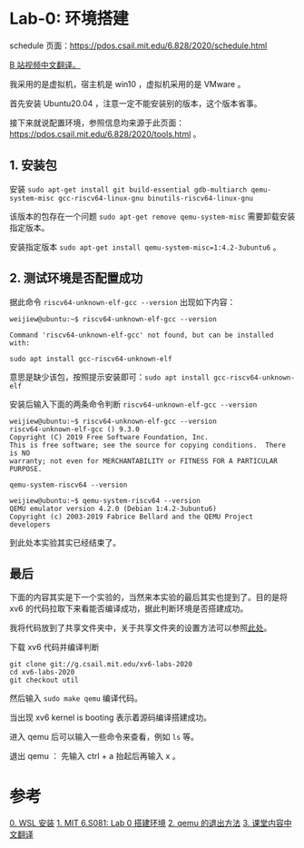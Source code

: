 # Lab-0: 环境搭建

schedule 页面：https://pdos.csail.mit.edu/6.828/2020/schedule.html

[B 站视频中文翻译。](https://www.bilibili.com/video/BV19k4y1C7kA?from=search&seid=9725436882387679017&spm_id_from=333.337.0.0)

我采用的是虚拟机，宿主机是 win10 ，虚拟机采用的是 VMware 。

首先安装 Ubuntu20.04 ，注意一定不能安装别的版本，这个版本省事。

接下来就说配置环境，参照信息均来源于此页面： https://pdos.csail.mit.edu/6.828/2020/tools.html 。

## 1. 安装包

安装 `sudo apt-get install git build-essential gdb-multiarch qemu-system-misc gcc-riscv64-linux-gnu binutils-riscv64-linux-gnu` 

该版本的包存在一个问题 `sudo apt-get remove qemu-system-misc` 需要卸载安装指定版本。

安装指定版本 `sudo apt-get install qemu-system-misc=1:4.2-3ubuntu6` 。

## 2. 测试环境是否配置成功

据此命令 `riscv64-unknown-elf-gcc --version` 出现如下内容：

    weijiew@ubuntu:~$ riscv64-unknown-elf-gcc --version

    Command 'riscv64-unknown-elf-gcc' not found, but can be installed with:

    sudo apt install gcc-riscv64-unknown-elf

意思是缺少该包，按照提示安装即可：`sudo apt install gcc-riscv64-unknown-elf`

安装后输入下面的两条命令判断 `riscv64-unknown-elf-gcc --version`

    weijiew@ubuntu:~$ riscv64-unknown-elf-gcc --version
    riscv64-unknown-elf-gcc () 9.3.0
    Copyright (C) 2019 Free Software Foundation, Inc.
    This is free software; see the source for copying conditions.  There is NO
    warranty; not even for MERCHANTABILITY or FITNESS FOR A PARTICULAR PURPOSE.

`qemu-system-riscv64 --version`

    weijiew@ubuntu:~$ qemu-system-riscv64 --version
    QEMU emulator version 4.2.0 (Debian 1:4.2-3ubuntu6)
    Copyright (c) 2003-2019 Fabrice Bellard and the QEMU Project developers

到此处本实验其实已经结束了。

## 最后

下面的内容其实是下一个实验的，当然来本实验的最后其实也提到了。目的是将 xv6 的代码拉取下来看能否编译成功，据此判断环境是否搭建成功。

我将代码放到了共享文件夹中，关于共享文件夹的设置方法可以参照[此处](https://zhuanlan.zhihu.com/p/42203768)。

下载 xv6 代码并编译判断

    git clone git://g.csail.mit.edu/xv6-labs-2020
    cd xv6-labs-2020
    git checkout util

然后输入 `sudo make qemu` 编译代码。

当出现 xv6 kernel is booting 表示着源码编译搭建成功。

进入 qemu 后可以输入一些命令来查看，例如 `ls` 等。

退出 qemu ： 先输入 ctrl + a 抬起后再输入 x 。


# 参考

[0. WSL 安装](https://blog.csdn.net/z2876563/article/details/117023126)
[1. MIT 6.S081: Lab 0 搭建环境](https://zhuanlan.zhihu.com/p/343655412)
[2. qemu 的退出方法](https://blog.csdn.net/zsj1126/article/details/104054913)
[3. 课堂内容中文翻译](https://mit-public-courses-cn-translatio.gitbook.io/mit6-s081/)

